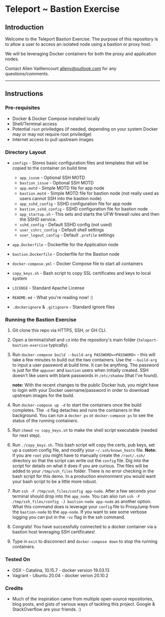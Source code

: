 # Teleport ~ Bastion Exercise

## Introduction

Welcome to the Teleport Bastion Exercise. The purpose of this repository is to allow a user to access an isolated node using a bastion or proxy host.

We will be leveraging Docker containers for both the proxy and application nodes.

Contact Allen Vailliencourt <allenv@outlook.com> for any questions/comments.

***

## Instructions

### Pre-requisites
- Docker & Docker Compose installed locally
- Shell/Terminal access
- Potential `root` priviledges (if needed, depending on your system Docker may or may not require root priviledge)
- Internet access to pull upstream images

### Directory Layout
* `configs` - Stores basic configuration files and templates that will be copied to the container on build time

    * `app_issue` - Optional SSH MOTD
    * `bastion_issue` - Optional SSH MOTD
    * `app.motd` - Simple MOTD file for app node
    * `bastion.motd` - Simple MOTD file for bastion node (not really used as users cannot SSH into the bastion node)
    * `app_sshd_config` - SSHD configuration file for app node
    * `bastion_sshd_config` - SSHD configuration file for bastion node
    * `app_startup.sh` - This sets and starts the UFW firewall rules and then the SSHD service.
    * `sshd_config` - Default SSHD config (not used)
    * `user_cshrc_config` - Default shell settings
    * `user_logout_config` - Default `.profile` settings

* `app.Dockerfile` - Dockerfile for the Application node
* `bastion.Dockerfile` - Dockerfile for the Bastion node
* `docker-compose.yml` - Docker Compose file to start all containers
* `copy_keys.sh` - Bash script to copy SSL certificates and keys to local system
* `LICENSE` - Standard Apache License
* `README.md` - What you're reading now! :)
* `.dockerignore` & `.gitignore` - Standard ignore files

### Running the Bastion Exercise

1. Git clone this repo via HTTPS, SSH, or GH CLI.
2. Open a terminal/shell and `cd` into the repository's main folder (`teleport-bastion-exercise` typically).
3. Run `docker-compose build --build-arg PASSWORD=<PASSWORD>` - this will take a few minutes to build out the two containers. Use the `--build-arg` to input a user password at build time. It can be anything. The password is just for the `appuser` and `bastion` users when initially created. SSH doesn't like users with blank passwords in `/etc/shadow` (that I've found).

    **note:** With the recent changes to the public Docker hub, you might have to login with your Docker username/password in order to download upstream images for the build.
   
4. Run `docker-compose up -d` to start the containers once the build completes. The `-d` flag detaches and runs the containers in the background. You can run a `docker ps` or `docker-compose ps` to see the status of the running containers.
5. Run `chmod +x copy_keys.sh` to make the shell script executable (needed for next step).
6. Run `./copy_keys.sh`. This bash script will copy the certs, pub keys, set up a custom config file, and modify your `~/.ssh/known_hosts` file. **Note:** if you are `root` you might have to manually create the `/root/.ssh/` directory so that the script can write out the `config` file. Dig into the script for details on what it does if you are curious. The files will be added to your `/tmp/ssh_files` folder. There is no error checking in the bash script for this demo. In a production environment you would want your bash script to be a little more robust.
7. Run `ssh -F /tmp/ssh_files/config app-node`. After a few seconds your terminal should drop into the `app_node`. You can also run `ssh -F /tmp/ssh_files/config -J bastion-node app-node` as another option. What this command does is leverage your `config` file to ProxyJump from the `bastion-node` to the `app-node`. If you want to see some verbose logging you can put in the `-vv` flag in the ssh command.
9. Congrats! You have successfully connected to a docker container via a bastion host leveraging SSH certificates!
10. Type in `exit` to disconnect and `docker-compose down` to stop the running containers.

### Tested On

* OSX - Catalina, 10.15.7 - docker version 19.03.13
* Vagrant - Ubuntu 20.04 - docker verion 20.10.2

### Credits

* Much of the inspiration came from multiple open-source repositories, blog posts, and gists of various ways of tackling this project. Google & StackOverflow are your friends. :)